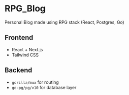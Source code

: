 # RPG_Blog
Personal Blog made using RPG stack (React, Postgres, Go)

## Frontend
- React + Next.js
- Tailwind CSS

## Backend
- `gorilla/mux` for routing
- `go-pg/pg/v10` for database layer

